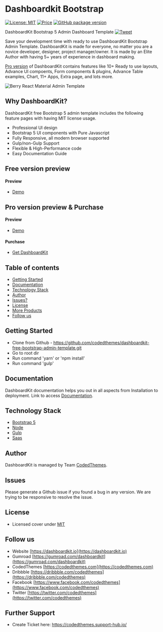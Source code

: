 # Dashboardkit Bootstrap

[![License: MIT](https://img.shields.io/badge/License-MIT-yellow.svg)](https://opensource.org/licenses/MIT)
[![Price](https://img.shields.io/badge/price-FREE-0098f7.svg)](https://github.com/codedthemes/dashboardkit-free-bootstrap-admin-template/blob/main/LICENSE)
[![GitHub package version](https://img.shields.io/github/package-json/v/codedthemes/dashboardkit-free-bootstrap-admin-template)](https://github.com/codedthemes/dashboardkit-free-bootstrap-admin-template/)

DashboardKit Bootstrap 5 Admin Dashboard Template [![Tweet](https://img.shields.io/twitter/url/http/shields.io.svg?style=social)](https://twitter.com/intent/tweet?text=Get%20DashboardKit%20Bootstrap%205%20Admin%20Template&url=https://dashboardkit.io&via=codedthemes&hashtags=bootstrap,webdev,developers)

Save your development time with ready to use DashboardKit Bootstrap Admin Template. DashboardKit is made for everyone, no matter you are a novice developer, designer, project manager/owner. It is made by an Elite Author with having 5+ years of experience in dashboard making.

[Pro version](https://dashboardkit.io) of DashboardKit contains features like 10+ Ready to use layouts, Advance UI compoents, Form components & plugins, Advance Table examples, Chart, 11+ Apps, Extra page, and lots more.

![Berry React Material Admin Template](https://dashboardkit.io/adv-banner/git-main.gif)

## Why DashboardKit?

DashboardKit free Bootstrap 5 admin template includes the following feature pages with having MIT license usage.

- Professional UI design
- Bootstrap 5 UI components with Pure Javascript
- Fully Responsive, all modern browser supported
- Gulp/non-Gulp Support
- Flexible & High-Performance code
- Easy Documentation Guide

## Free version preview

#### Preview

- [Demo](https://dashboardkit.io/bootstrap/free/)

## Pro version preview & Purchase

#### Preview

- [Demo](https://dashboardkit.io/bootstrap/dashboard/analytics.html)

#### Purchase

- [Get DashboardKit](https://codedthemes.com/item/dashboardkit-bootstrap-5-admin-template/)

## Table of contents

- [Getting Started](#getting-started)
- [Documentation](#documentation)
- [Technology Stack](#technology-stack)
- [Author](#author)
- [Issues?](#issues)
- [License](#license)
- [More Products](#more-free-react-material-admin-templates)
- [Follow us](#follow-us)

## Getting Started

- Clone from Github - https://github.com/codedthemes/dashboardkit-free-bootstrap-admin-template.git
- Go to root dir
- Run command 'yarn' or 'npm install'
- Run command 'gulp'

## Documentation

DashboardKit documentation helps you out in all aspects from Installation to deployment. Link to access [Documentation](https://codedthemes.gitbook.io/dashboardkit-bootstrap).

## Technology Stack

- [Bootstrap 5](https://getbootstrap.com/)
- [Node](https://nodejs.org/)
- [Gulp](https://gulpjs.com/)
- [Saas](https://sass-lang.com/)

## Author

DashboardKit is managed by Team [CodedThemes](https://codedthemes.com).

## Issues

Please generate a Github issue if you found a bug in any version. We are trying to be responsive to resolve the issue.

## License

- Licensed cover under [MIT](https://github.com/codedthemes/dashboardkit-free-bootstrap-admin-template/blob/main/LICENSE)

## Follow us

- Website [https://dashboardkit.io](https://dashboardkit.io)
- Gumroad [https://gumroad.com/dashboardkit](https://gumroad.com/dashboardkit)
- CodedThemes [https://codedthemes.com](https://codedthemes.com)
- Dribbble [https://dribbble.com/codedthemes](https://dribbble.com/codedthemes)
- Facebook [https://www.facebook.com/codedthemes](https://www.facebook.com/codedthemes)
- Twitter [https://twitter.com/codedthemes](https://twitter.com/codedthemes)

## Further Support

- Create Ticket here: https://codedthemes.support-hub.io/
